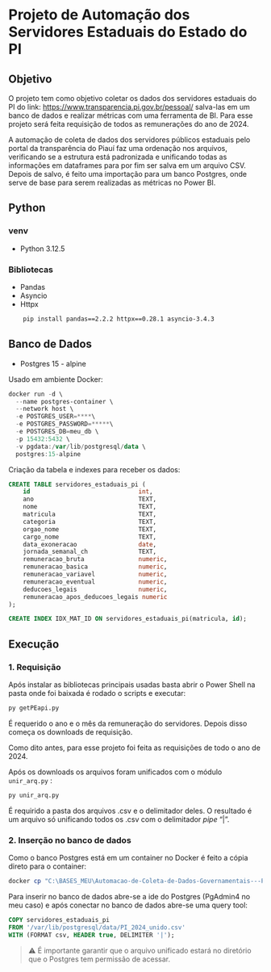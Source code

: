 # Projeto de Automação dos Servidores Estaduais do Estado do PI

## Objetivo

O projeto tem como objetivo coletar os dados dos servidores estaduais do PI do link: https://www.transparencia.pi.gov.br/pessoal/  salva-las em um banco de dados e realizar métricas com uma ferramenta de BI. Para esse projeto será feita requisição de todos as remunerações do ano de 2024.

A automação de coleta de dados dos servidores públicos estaduais pelo portal da transparência do Piauí faz uma ordenação nos arquivos, verificando se a estrutura está padronizada e unificando todas as informações em dataframes para por fim ser salva em um arquivo CSV. Depois de salvo, é feito uma importação para um banco Postgres, onde serve de base para serem realizadas as métricas no Power BI.

## Python

### venv

- Python 3.12.5

### Bibliotecas

- Pandas
- Asyncio
- Httpx

```bash
	pip install pandas==2.2.2 httpx==0.28.1 asyncio-3.4.3
```

## Banco de Dados

- Postgres 15 - alpine

Usado em ambiente Docker:

```powershell
docker run -d \
  --name postgres-container \
  --network host \
  -e POSTGRES_USER=****\
  -e POSTGRES_PASSWORD=*****\
  -e POSTGRES_DB=meu_db \
  -p 15432:5432 \
  -v pgdata:/var/lib/postgresql/data \
  postgres:15-alpine
```

Criação da tabela e indexes para receber os dados:

```sql
CREATE TABLE servidores_estaduais_pi (
    id                              int,
    ano                             TEXT,
    nome                            TEXT,
    matricula                       TEXT,
    categoria                       TEXT,
    orgao_nome                      TEXT,
    cargo_nome                      TEXT,
    data_exoneracao                 date,
    jornada_semanal_ch              TEXT,
    remuneracao_bruta               numeric,
    remuneracao_basica              numeric,
    remuneracao_variavel            numeric,
    remuneracao_eventual            numeric,
    deducoes_legais                 numeric,
    remuneracao_apos_deducoes_legais numeric
);

CREATE INDEX IDX_MAT_ID ON servidores_estaduais_pi(matricula, id);
```

## Execução

### 1. Requisição

Após instalar as bibliotecas principais usadas basta abrir o Power Shell na pasta onde foi baixada é rodado o scripts e executar:

```bash
py getPEapi.py
```

É requerido o ano e o mês da remuneração do servidores. Depois disso começa os downloads de requisição. 

Como dito antes, para esse projeto foi feita as requisições de todo o ano de 2024.

Após os downloads os arquivos foram unificados com o módulo `unir_arq.py` :

```bash
py unir_arq.py
```

É requirido a pasta dos arquivos .csv e o delimitador deles. O resultado é um arquivo só unificando todos os .csv com o delimitador *pipe* “|”.

### 2. Inserção no banco de dados

Como o banco Postgres está em um container no Docker é feito a cópia direto para o container:

```powershell
docker cp "C:\BASES_MEU\Automacao-de-Coleta-de-Dados-Governamentais---PI\PI_2024_unido.csv" postgresdb:/var/lib/postgresql/data/PI_2024_unido.csv
```

Para inserir no banco de dados abre-se a ide do Postgres (PgAdmin4 no meu caso) e após conectar no banco de dados abre-se uma query tool:

```sql
COPY servidores_estaduais_pi
FROM '/var/lib/postgresql/data/PI_2024_unido.csv'
WITH (FORMAT csv, HEADER true, DELIMITER '|');
```

> ⚠️ É importante garantir que o arquivo unificado estará no diretório que o Postgres tem permissão de acessar.
>
